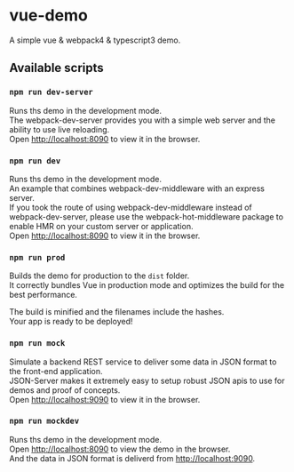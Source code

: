 # vue-demo
A simple vue & webpack4 & typescript3 demo.

## Available scripts

### `npm run dev-server`

Runs ths demo in the development mode.<br>
The webpack-dev-server provides you with a simple web server and the ability to use live reloading. <br>
Open [http://localhost:8090](http://localhost:8090) to view it in the browser.

### `npm run dev`

Runs ths demo in the development mode.<br>
An example that combines webpack-dev-middleware with an express server.<br>
If you took the route of using webpack-dev-middleware instead of webpack-dev-server, please use the webpack-hot-middleware package to enable HMR on your custom server or application.<br>
Open [http://localhost:8090](http://localhost:8090) to view it in the browser.

### `npm run prod`

Builds the demo for production to the `dist` folder.<br>
It correctly bundles Vue in production mode and optimizes the build for the best performance.

The build is minified and the filenames include the hashes.<br>
Your app is ready to be deployed!

### `npm run mock`
Simulate a backend REST service to deliver some data in JSON format to the front-end application.<br>
JSON-Server makes it extremely easy to setup robust JSON apis to use for demos and proof of concepts. <br>
Open [http://localhost:9090](http://localhost:9090) to view it in the browser.

### `npm run mockdev`
Runs ths demo in the development mode.<br>
Open [http://localhost:8090](http://localhost:8090) to view the demo in the browser. <br>
And the data in JSON format is deliverd from [http://localhost:9090](http://localhost:9090).



